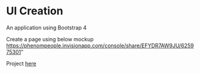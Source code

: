 # UI Creation 


An application using Bootstrap 4		

Create a page using below mockup
https://phenompeople.invisionapp.com/console/share/EFYDR7AW9JU/625975301"


Project [here](../formstudio-bootstrap/)